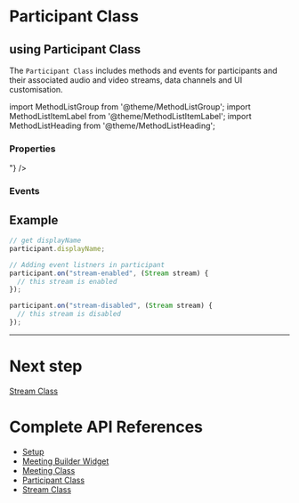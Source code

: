 # Participant Class

## using Participant Class

The `Participant Class` includes methods and events for participants and their associated audio and video streams, data channels and UI customisation.

import MethodListGroup from '@theme/MethodListGroup';
import MethodListItemLabel from '@theme/MethodListItemLabel';
import MethodListHeading from '@theme/MethodListHeading';

### Properties

<MethodListGroup>
  <MethodListItemLabel name="__properties"  >
    <MethodListGroup>
      <MethodListHeading heading="Properties" />
      <MethodListItemLabel name="id"  type={"String"} />
      <MethodListItemLabel name="displayName"  type={"String"} />
      <MethodListItemLabel name="streams"  type={"Map<String, Stream>"} />
      <MethodListItemLabel name="renderer"  type={"RTCVideoRenderer?"} />
    </MethodListGroup>
  </MethodListItemLabel>
</MethodListGroup>

### Events

<MethodListGroup>
  <MethodListItemLabel name="__events" >
    <MethodListGroup>
      <MethodListHeading heading="Events" />
      <MethodListItemLabel name="stream-enabled"  type={"Stream"} />
      <MethodListItemLabel name="stream-disabled"  type={"Stream"} />
    </MethodListGroup>
  </MethodListItemLabel>
</MethodListGroup>

<!--

### Methods

<MethodListGroup>
  <MethodListItemLabel name="__methods" >
    <MethodListGroup>
      <MethodListHeading heading="Methods" />
      <MethodListGroup>
        <MethodListHeading heading="addStream(stream): void" />
        <MethodListItemLabel name="stream"  type={"MediaStream"} />
      </MethodListGroup>
      <MethodListGroup>
        <MethodListHeading heading="removeStream(streamId): void" />
        <MethodListItemLabel name="streamId"  type={"String"} />
      </MethodListGroup>
    </MethodListGroup>
  </MethodListItemLabel>
</MethodListGroup> -->

## Example

```js title="Play with Participant instance"
// get displayName
participant.displayName;

// Adding event listners in participant
participant.on("stream-enabled", (Stream stream) {
  // this stream is enabled
});

participant.on("stream-disabled", (Stream stream) {
  // this stream is disabled
});
```

---

# Next step

[Stream Class](stream-class.md)

# Complete API References

- [Setup](setup.md)
- [Meeting Builder Widget](meeting-builder-widget.md)
- [Meeting Class](meeting-class.md)
- [Participant Class](participant-class.md)
- [Stream Class](stream-class.md)
